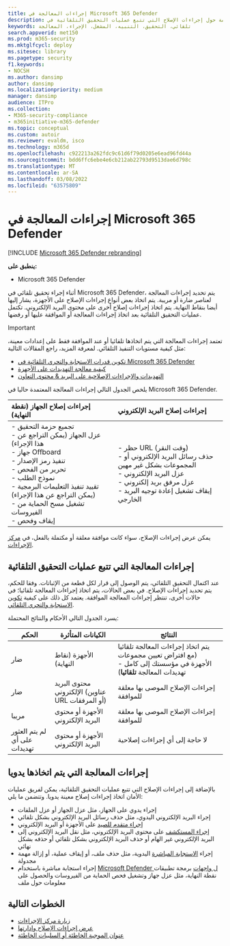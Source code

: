 ```yaml
---
title: إجراءات المعالجة في Microsoft 365 Defender
description: احصل على نظرة عامة حول إجراءات الإصلاح التي تتبع عمليات التحقيق التلقائية في Microsoft 365 Defender
keywords: تلقائي، التحقيق، التنبيه، المشغل، الإجراء، المعالجة
search.appverid: met150
ms.prod: m365-security
ms.mktglfcycl: deploy
ms.sitesec: library
ms.pagetype: security
f1.keywords:
- NOCSH
ms.author: dansimp
author: dansimp
ms.localizationpriority: medium
manager: dansimp
audience: ITPro
ms.collection:
- M365-security-compliance
- m365initiative-m365-defender
ms.topic: conceptual
ms.custom: autoir
ms.reviewer: evaldm, isco
ms.technology: m365d
ms.openlocfilehash: c922213a262fdc9c61d6f79d0205e6ead96fd44a
ms.sourcegitcommit: bdd6ffc6ebe4e6cb212ab22793d9513dae6d798c
ms.translationtype: MT
ms.contentlocale: ar-SA
ms.lasthandoff: 03/08/2022
ms.locfileid: "63575809"
---
```

# <a name="remediation-actions-in-microsoft-365-defender"></a>إجراءات المعالجة في Microsoft 365 Defender

[!INCLUDE [Microsoft 365 Defender rebranding](../includes/microsoft-defender.md)]


**ينطبق على:**
- Microsoft 365 Defender

أثناء إجراء تحقيق تلقائي في Microsoft 365 Defender، يتم تحديد إجراءات المعالجة لعناصر ضارة أو مريبة. يتم اتخاذ بعض أنواع إجراءات الإصلاح على الأجهزة، يشار إليها أيضا بنقاط النهاية. يتم اتخاذ إجراءات إصلاح أخرى على محتوى البريد الإلكتروني. تكتمل عمليات التحقيق التلقائية بعد اتخاذ إجراءات المعالجة أو الموافقة عليها أو رفضها.

> [!IMPORTANT]
> تعتمد إجراءات المعالجة التي يتم اتخاذها تلقائيا أو عند الموافقة فقط على إعدادات معينة، مثل كيفية مستويات التنفيذ التلقائي. لمعرفة المزيد، راجع المقالات التالية:
> - [تكوين قدرات الاستجابة والتحري التلقائية في Microsoft 365 Defender](m365d-configure-auto-investigation-response.md)
> - [كيفية معالجة التهديدات على الأجهزة](../defender-endpoint/automated-investigations.md)
> - [التهديدات والإجراءات الإصلاحية على البريد & محتوى التعاون](../office-365-security/air-remediation-actions.md#threats-and-remediation-actions)

يلخص الجدول التالي إجراءات المعالجة المعتمدة حاليا في Microsoft 365 Defender. 

|إجراءات إصلاح الجهاز (نقطة النهاية)  |إجراءات إصلاح البريد الإلكتروني  |
|:---------|:---------|
|- تجميع حزمة التحقيق <br/>- عزل الجهاز (يمكن التراجع عن هذا الإجراء)<br/>- جهاز Offboard <br/>- تنفيذ رمز الإصدار <br/>- تحرير من الفحص <br/>- نموذج الطلب <br/>- تقييد تنفيذ التعليمات البرمجية (يمكن التراجع عن هذا الإجراء) <br/>- تشغيل مسح الحماية من الفيروسات <br/>- إيقاف وفحص      |- حظر URL (وقت النقر)<br/>- حذف رسائل البريد الإلكتروني أو المجموعات بشكل غير مهين<br/>- عزل البريد الإلكتروني<br/>- عزل مرفق بريد إلكتروني<br/>- إيقاف تشغيل إعادة توجيه البريد الخارجي          |

يمكن عرض إجراءات الإصلاح، سواء كانت موافقة معلقة أو مكتملة بالفعل، في [مركز الإجراءات](m365d-action-center.md).

## <a name="remediation-actions-that-follow-automated-investigations"></a>إجراءات المعالجة التي تتبع عمليات التحقيق التلقائية

عند اكتمال التحقيق التلقائي، يتم الوصول إلى قرار لكل قطعة من الإثباتات. وفقا للحكم، يتم تحديد إجراءات الإصلاح. في بعض الحالات، يتم اتخاذ إجراءات المعالجة تلقائيا؛ في حالات أخرى، تنتظر إجراءات المعالجة الموافقة. يعتمد كل ذلك على كيفية [تكوين الاستجابة والتحري التلقائي](m365d-configure-auto-investigation-response.md).

يسرد الجدول التالي الأحكام والنتائج المحتملة:

| الحكم    | الكيانات المتأثرة    | النتائج|
|------|------|------|
| ضار    | الأجهزة (نقاط النهاية)    | يتم اتخاذ إجراءات المعالجة تلقائيا (مع افتراض تعيين مجموعات الأجهزة في مؤسستك إلى [](m365d-configure-auto-investigation-response.md#review-or-change-the-automation-level-for-device-groups) كامل - تهديدات المعالجة **تلقائيا**)|
| ضار    | محتوى البريد الإلكتروني (عناوين URL أو المرفقات) | إجراءات الإصلاح الموصى بها معلقة للموافقة|
| مريبا    | الأجهزة أو محتوى البريد الإلكتروني | إجراءات الإصلاح الموصى بها معلقة للموافقة|
| لم يتم العثور على أي تهديدات    | الأجهزة أو محتوى البريد الإلكتروني    | لا حاجة إلى أي إجراءات إصلاحية|


## <a name="remediation-actions-that-are-taken-manually"></a>إجراءات المعالجة التي يتم اتخاذها يدويا

بالإضافة إلى إجراءات الإصلاح التي تتبع عمليات التحقيق التلقائية، يمكن لفريق عمليات الأمان اتخاذ إجراءات إصلاح معينة يدويا. وتتضمن ما يلي:

- إجراء يدوي على الجهاز، مثل عزل الجهاز أو عزل الملفات
- إجراء البريد الإلكتروني اليدوي، مثل حذف رسائل البريد الإلكتروني بشكل تلقائي 
- [إجراء متقدم للصيد](../defender-endpoint/advanced-hunting-overview.md) على الأجهزة أو البريد الإلكتروني
- [إجراء المستكشف](../office-365-security/threat-explorer.md) على محتوى البريد الإلكتروني، مثل نقل البريد الإلكتروني إلى البريد الإلكتروني غير الهام أو حذف البريد الإلكتروني بشكل تلقائي أو حذفه بشكل نهائي
- إجراء [الاستجابة المباشرة](/windows/security/threat-protection/microsoft-defender-atp/live-response) اليدوية، مثل حذف ملف، أو إيقاف عملية، أو إزالة مهمة مجدولة
- إجراء استجابة مباشرة باستخدام [Microsoft Defender ل واجهات](../defender-endpoint/management-apis.md#microsoft-defender-for-endpoint-apis) برمجة تطبيقات نقطة النهاية، مثل عزل جهاز وتشغيل فحص الحماية من الفيروسات والحصول على معلومات حول ملف

## <a name="next-steps"></a>الخطوات التالية

- [زيارة مركز الإجراءات](m365d-action-center.md)
- [عرض إجراءات الإصلاح وإدارتها](m365d-autoir-actions.md)
- [عنوان الموجبة الخاطئة أو السلبيات الخاطئة](m365d-autoir-report-false-positives-negatives.md)
